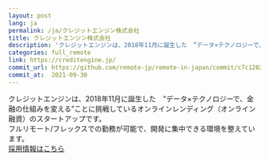 ```yaml
---
layout: post
lang: ja
permalink: /ja/クレジットエンジン株式会社
title: クレジットエンジン株式会社
description: 'クレジットエンジンは、2018年11月に誕生した　”データ×テクノロジーで、金融の仕組みを変える”ことに挑戦しているオンラインレンディング（オンライン融資）のスタートアップです。 フルリモート/フレックスでの勤務が可能で、開発に集中できる環境を整えています。 採用情報はこちら'
categories: full_remote
link: https://creditengine.jp/
commit_url: https://github.com/remote-jp/remote-in-japan/commit/c7c12023fc754090b3c63e58cb873d607ffa333f
commit_at:  2021-09-30
---
```


<p>クレジットエンジンは、2018年11月に誕生した　”データ×テクノロジーで、金融の仕組みを変える”ことに挑戦しているオンラインレンディング（オンライン融資）のスタートアップです。<br />フルリモート/フレックスでの勤務が可能で、開発に集中できる環境を整えています。<br /><a href="https://www.wantedly.com/companies/creditengine/projects">採用情報はこちら</a></p>
